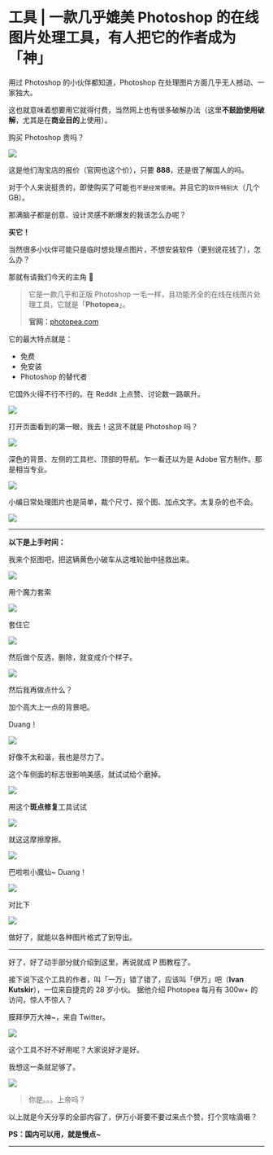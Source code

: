 # 工具 | 一款几乎媲美 Photoshop 的在线图片处理工具，有人把它的作者成为「神」

用过 Photoshop 的小伙伴都知道，Photoshop 在处理图片方面几乎无人撼动、一家独大。

这也就意味着想要用它就得付费，当然网上也有很多破解办法（这里**不鼓励使用破解**，尤其是在**商业目的**上使用）。

购买 Photoshop 贵吗？

![](https://imgkr.cn-bj.ufileos.com/40904037-5b05-4797-88d2-9d3a38b6d95a.png)

这是他们淘宝店的报价（官网也这个价），只要 **888**，还是很了解国人的吗。

对于个人来说挺贵的，即使购买了可能也`不是经常使用`。并且它的`软件特别大`（几个 GB）。

那满脑子都是创意、设计灵感不断爆发的我该怎么办呢？

**买它！**

当然很多小伙伴可能只是临时想处理点图片，不想安装软件（更别说花钱了），怎么办？

那就有请我们今天的主角 👏

> 它是一款几乎和正版 Photoshop 一毛一样，且功能齐全的在线在线图片处理工具，它就是「**Photopea**」。
> 
> **官网：**[photopea.com](https://www.photopea.com)

它的最大特点就是：
- 免费
- 免安装
- Photoshop 的替代者

它国外火得不行不行的。在 Reddit 上点赞、讨论数一路飙升。

![](https://imgkr.cn-bj.ufileos.com/ef6cbc45-2eb8-4f44-a02d-745738d59cff.png)

打开页面看到的第一眼，我去！这货不就是 Photoshop 吗？

![](https://imgkr.cn-bj.ufileos.com/29b63a7d-65f7-4c0b-9d52-7b33fb3d2e22.png)

深色的背景、左侧的工具栏、顶部的导航。乍一看还以为是 Adobe 官方制作。那是相当专业。

![](https://imgkr.cn-bj.ufileos.com/9c9bbbbe-9895-4a60-a9f9-6e8b6141e907.png)

小编日常处理图片也是简单，裁个尺寸、抠个图、加点文字。太复杂的也不会。

![](https://imgkr.cn-bj.ufileos.com/cffdfd54-ae0a-4e19-b4c2-cacf272a2697.png)

---

**以下是上手时间：**

我来个抠图吧，把这辆黄色小破车从这堆轮胎中拯救出来。

![](https://imgkr.cn-bj.ufileos.com/1e9aa171-1a25-48cc-9faa-9db9ec5a6b10.png)

用个魔力套索

![](https://imgkr.cn-bj.ufileos.com/69ee6dbb-a126-4521-8bb9-bbc55e0acbc4.png)

套住它

![](https://imgkr.cn-bj.ufileos.com/f8c50fca-c1d1-445e-8f4c-0e0ea72788c0.png)

然后做个反选，删除，就变成介个样子。

![](https://imgkr.cn-bj.ufileos.com/3f8f5303-13b9-493d-a863-7617a66e34c1.png)

然后我再做点什么？

加个高大上一点的背景吧。

Duang！

![](https://imgkr.cn-bj.ufileos.com/5951a9c4-0d83-453d-84ca-8d4563c82ab9.png)

好像不太和谐，我也是尽力了。

这个车侧面的标志很影响美感，就试试给个磨掉。

![](https://imgkr.cn-bj.ufileos.com/d1486537-444f-4fe8-8140-caabbfefa5f6.png)

用这个**斑点修复**工具试试

![](https://imgkr.cn-bj.ufileos.com/bdbe1ca8-4367-4620-80b7-e9985619d995.png)

就这这摩擦摩擦。

![](https://imgkr.cn-bj.ufileos.com/44629c4b-1952-4ad1-923e-4d5d94866f2f.png)

巴啦啦小魔仙~ Duang！

![](https://imgkr.cn-bj.ufileos.com/8ebe83bb-a3aa-45fa-8447-e74cf06cec81.png)

对比下

![](https://imgkr.cn-bj.ufileos.com/0554fddf-8acb-401a-92a7-ca93cf0a8db0.png)

做好了，就能以各种图片格式了到导出。

---

好了，好了动手部分就介绍到这里，再说就成 P 图教程了。

接下说下这个工具的作者，叫「一万」错了错了，应该叫「伊万」吧（**Ivan Kutskir**），一位来自捷克的 28 岁小伙。
据他介绍 Photopea 每月有 300w+ 的访问，惊人不惊人？

膜拜伊万大神~，来自 Twitter。

![](https://imgkr.cn-bj.ufileos.com/e4214c1e-8880-49ed-b485-eb6b6ce38d86.png)

这个工具不好不好用呢？大家说好才是好。

我想这一条就足够了。

![](https://imgkr.cn-bj.ufileos.com/509f727d-32f0-4b5a-9c14-054a0e5bb030.png)

> 你是。。。上帝吗？

以上就是今天分享的全部内容了，伊万小哥要不要过来点个赞，打个赏啥滴嗫？

**PS：国内可以用，就是慢点~**

---
